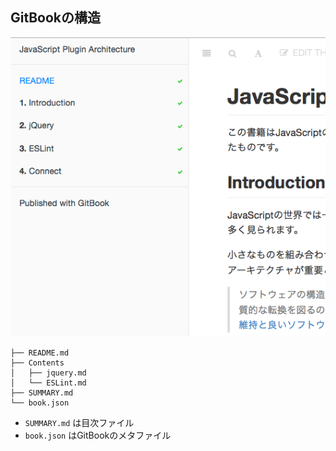 ## GitBookの構造

![fit, right](../img/summary.png)

    ├── README.md
    ├── Contents
    │   ├── jquery.md
    │   └── ESLint.md
    ├── SUMMARY.md
    └── book.json

-   `SUMMARY.md` は目次ファイル
-   `book.json` はGitBookのメタファイル
